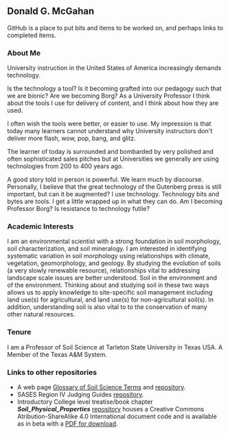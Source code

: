 ## Donald G. McGahan

GitHub is a place to put bits and items to be worked on, and perhaps 
	links to completed items.
	
### About Me

University instruction in the United States of America increasingly
	demands technology.

Is the technology a tool? Is it becoming grafted into our pedagogy
	such that we are bionic? Are we becoming Borg? As a University
	Professor I think about the tools I use for delivery of content,
	and I think about how they are used.

I often wish the tools were better, or easier to use. My impression
	is that today many learners cannot understand why University
	instructors don't deliver more flash, wow, pop, bang, and glitz.

The learner of today is surrounded and bombarded by very polished and
	often sophisticated sales pitches but at Universities we
	generally are using technologies from 200 to 400 years ago.

A good story told in person is powerful. We learn much by discourse.
	Personally, I believe that the great technology of the Gutenberg
	press is still important, but can it be augmented? I use
	technology. Technology bits and bytes are tools. I get a little
	wrapped up in what they can do. Am I becoming Professor Borg? Is
	resistance to technology futile?
	
### Academic Interests

I am an environmental scientist with a strong foundation in soil
	morphology, soil characterization, and soil mineralogy. I am
	interested in identifying systematic variation in soil morphology
	using relationships with climate, vegetation, geomorphology, and
	geology. By studying the evolution of soils (a very slowly
	renewable resource), relationships vital to addressing landscape
	scale issues are better understood. Soil in the environment and
	of the environment. Thinking about and studying soil in these two
	ways allows us to apply knowledge to site-specific soil
	management including land use(s) for agricultural, and land
	use(s) for non-agricultural soil(s). In addition, understanding
	soil is also vital to to the conservation of many other natural
	resources.
	
### Tenure

I am a Professor of Soil Science at Tarleton State University in Texas USA. A Member of the Texas A&M System.

### Links to other repositories

* A web page [Glossary of Soil Science Terms](https://dig-soilman.github.io/soil-glossary/) and [repository](https://github.com/dig-soilman/soil-glossary.git).  
* SASES Region IV Judging Guides [repository](https://github.com/dig-soilman/SASES_RegionIV-Soil-Judging).  
* Introductory College level treatise/book chapter ***Soil_Physical_Properties*** [repository](https://github.com/dig-soilman/Soil_Physical_Properties.git) houses a Creative Commons Atribution-ShareAlike 4.0 International document code and is available as in beta with a [PDF for download](https://github.com/dig-soilman/Soil_Physical_Properties/blob/main/PDF_Soil_Physical_Properties_b0.7.2.4.pdf).  

  
